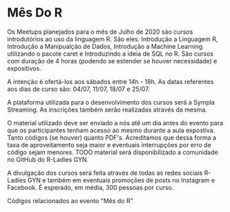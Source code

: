 # Mês Do R

Os Meetups planejados para o mês de Julho de 2020 são cursos introdutórios ao uso da linguagem R. São eles: Introdução a Linguagem R, Introdução a Manipualção de Dados, Introdução a Machine Learning utilizando o pacote caret e Introduzindo a ideia de SQL no R. São cursos com duração de 4 horas (podendo se estender se houver necessidade) e expositivos.

A intenção é ofertá-los aos sábados entre 14h - 18h. As datas referentes aos dias de curso são: 04/07, 11/07, 18/07 e 25/07.

A plataforma utilizada para o desenvolvimento dos cursos será a Sympla Streaming. As inscrições também serão realizadas através da mesma.

O material utilizado deve ser enviado a nós até um dia antes do evento para que os participantes tenham acesso ao mesmo durante a aula expostiva. Tanto códigos (se houver) quanto PDF's. Acreditamos que dessa forma a taxa de aproveitamento seja maior e eventuais interrupções por erro de código sejam menores. TODO material será disponibilizado a comunidade no GitHub do R-Ladies GYN.

A divulgação dos cursos será feita através de todas as redes sociais R-Ladies GYN e também em eventuais promoções de posts no Instagram e Facebook. É esperado, em média, 300 pessoas por curso. 



















Códigos relacionados ao evento "Mês do R"
